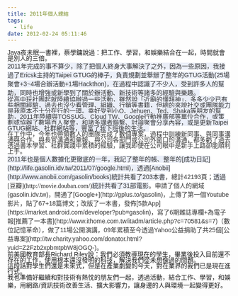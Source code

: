 ```yaml
---
title: 2011年個人總結
tags:
  - life
date: 2012-02-24 05:11:46
---
```


<div style="background-color: white;"><span style="font-family: Arial, sans-serif;"><span style="line-height: 13px;">Java夜未眠一書裡，蔡學鏞說過：把工作、學習，和娛樂結合在一起，時間就會是別人的三倍。</span></span></div><div style="background-color: white;"><span style="font-family: Arial, sans-serif;"><span style="line-height: 13px;">
</span></span></div><div style="background-color: white; font-family: Arial, sans-serif; line-height: 13px;"><span style="background-color: #ebeff9; color: #333333; font-family: arial, sans-serif; line-height: normal;" title="只要找到了逻辑支点，没有什么问题不能解决。">2011年完成的事不算少，除了把個人終身大事解決了之外，因為一些原因，我接過了</span><span style="background-color: #ebeff9; color: #333333; font-family: arial, sans-serif;">Ericsk主持的</span><span style="background-color: #ebeff9; color: #333333; font-family: arial, sans-serif; line-height: normal;" title="只要找到了逻辑支点，没有什么问题不能解决。">Taipei GTUG的棒子，負責規劃並舉</span><span style="background-color: #ebeff9; color: #333333; font-family: arial, sans-serif; line-height: normal;">辦了整年的GTUG活動(</span><span style="background-color: #ebeff9; color: #333333; font-family: arial, sans-serif; line-height: normal;">25場聚會+3~4場合辦活動+1場Hackthon</span><span style="background-color: #ebeff9; color: #333333; font-family: arial, sans-serif; line-height: normal;">)，在過程中認識了不少人，受到許多人的幫助，同時也增強或新學到了關於辦活動、新技術等諸多的經驗與樂趣。</span></div><div style="background-color: white;"><div style="font-family: 'LiHei Pro'; line-height: normal;"><span style="background-color: #ebeff9; color: #333333; font-family: arial, sans-serif;" title="只要找到了逻辑支点，没有什么问题不能解决。">
</span></div><div style="font-family: 'LiHei Pro'; line-height: normal;"><span style="background-color: #ebeff9; color: #333333; font-family: arial, sans-serif;" title="只要找到了逻辑支点，没有什么问题不能解决。"><span style="line-height: 13px;">從高中玩社團起就陸續協辦過一些活動，</span></span><span style="background-color: #ebeff9; color: #333333; font-family: arial, sans-serif; line-height: 13px;">雖然說「</span><span style="background-color: #ebeff9; color: #333333; font-family: arial, sans-serif; line-height: 13px;">近廟的懂拜神」，多多少少已有些相關經驗，過去也沒少看管理、組織、行銷等書籍，但總的來說</span><span style="background-color: #ebeff9; color: #333333; font-family: arial, sans-serif; line-height: 13px;">社交或團隊能力是我原本不十分在行的一環。幸好受到小Q、Jehuen、Ted、Shaka</span><span style="background-color: #ebeff9; color: #333333; font-family: arial, sans-serif; line-height: 13px;">等朋友的幫助，</span><span style="background-color: #ebeff9; color: #333333; font-family: arial, sans-serif; line-height: 13px;">2011年陸續與TOSSUG、Cloud TW、Google行動推廣部等單位合作，</span><span style="background-color: #ebeff9; color: #333333; font-family: arial, sans-serif; line-height: 13px;">或</span><span style="background-color: #ebeff9; color: #333333; font-family: arial, sans-serif; line-height: 13px;">策劃或協</span><span style="background-color: #ebeff9; color: #333333; font-family: arial, sans-serif; line-height: 13px;">辦了數場百人聚會，和諸多講者聯繫、討論聚會分享內容，或是更新Taipei GTUG網站、社群網站等，豐富了我下班後的生活。</span></div><span style="color: #333333; font-family: arial, sans-serif;"><span style="line-height: 13px;">
</span></span>
<span style="color: #333333; font-family: arial, sans-serif;"><span style="line-height: 13px;">在工作中，今年也帶領數人的團隊完成了數個專案，過程中</span></span><span style="color: #333333; font-family: arial, sans-serif; line-height: 13px;">訓練新同事、</span><span style="color: #333333; font-family: arial, sans-serif; line-height: 13px;">與同事</span><span style="color: #333333; font-family: arial, sans-serif; line-height: 13px;">溝通</span><span style="color: #333333; font-family: arial, sans-serif; line-height: 13px;">與</span><span style="color: #333333; font-family: arial, sans-serif; line-height: 13px;">合作、與長官溝通和彙報、</span><span style="color: #333333; font-family: arial, sans-serif; line-height: 13px;">與公司各部門或公司外窗口的溝通，都多虧了過去透過書本學習、社群實踐中累積的經驗，讓我即使在公司眼中是新手上路卻能順利上手。</span>
<span style="color: #333333; font-family: arial, sans-serif;"><span style="line-height: 13px;">
</span></span>
<div style="line-height: normal;"><div><div style="font-family: 'LiHei Pro';"><span style="background-color: #ebeff9; color: #333333; font-family: arial, sans-serif;" title="只要找到了逻辑支点，没有什么问题不能解决。">2011年也是個人數據化更徹底的一年，我記了整年的帳、整年的[成功日記](http://life.gasolin.idv.tw/2011/07/google.html)，</span><span style="background-color: #ebeff9; color: #333333; font-family: arial, sans-serif;" title="只要找到了逻辑支点，没有什么问题不能解决。">透過[Anobii](http://www.anobii.com/gasolin/books)統計共看了203本書</span><span style="color: #333333; font-family: arial, sans-serif;">，總計42193頁；</span><span style="background-color: #ebeff9; color: #333333; font-family: arial, sans-serif;">透過</span>[豆瓣](http://movie.douban.com/)<span style="background-color: #ebeff9; color: #333333; font-family: arial, sans-serif;">統計共看了31部電影</span><span style="background-color: white; color: #333333; font-family: arial, sans-serif;">。</span><span style="background-color: white; color: #333333; font-family: arial, sans-serif;">申請了個人的網域(gasolin.idv.tw)，開通了[Google+](http://gplus.to/gasolin)，上傳了第一個Youtube影片，</span><span style="background-color: white; color: #333333; font-family: arial, sans-serif;">貼了67+18篇博文；改版了一本書，發佈[5款App](https://market.android.com/developer?pub=gasolin)，寫了6期雜誌專欄+為電子報[推薦了一本書](http://www.ithome.com.tw/itadm/article.php?c=70581&amp;s=7)（數位記憶革命），做了11場公開演講，09年累積至今透過Yahoo公益捐助了共25個[公益專案](http://tw.charity.yahoo.com/donator.html?yuid=Z2Fzb2xpbmtpbW8jOGQ-)</span><span style="background-color: white; color: #333333; font-family: arial, sans-serif;">。</span></div></div></div><div style="line-height: normal;"><span style="color: #333333; font-family: arial, sans-serif;">
</span></div></div><div style="background-color: white;"><div><span style="font-family: Arial, sans-serif;"><span style="line-height: 13px;">前美國教育部長Richard Riley說：我們必須教導現在的學生，畢業後投入目前還不存在的工作，使用根本還沒發明的科技，解決我們從未想像過的問題。</span></span></div><div><span style="font-family: Arial, sans-serif;"><span style="line-height: 13px;">
</span></span></div><div><span style="font-family: Arial, sans-serif;"><span style="line-height: 13px;">這段話對學生們還是未來式，但是在產業劇變的今天，對在業界的我們已是現在進行式。</span></span></div><div style="font-family: Arial, sans-serif; line-height: 13px;">
</div></div><span style="font-family: Arial, sans-serif;"><span style="line-height: 13px;">我也準備好繼續和對技術有熱忱的朋友們一起，透過活動，結合工作、學習，和娛樂，</span></span>用網路/資訊技術改善生活、擴大影響力，讓身邊的人與環境一起變得更好。
<div></div>